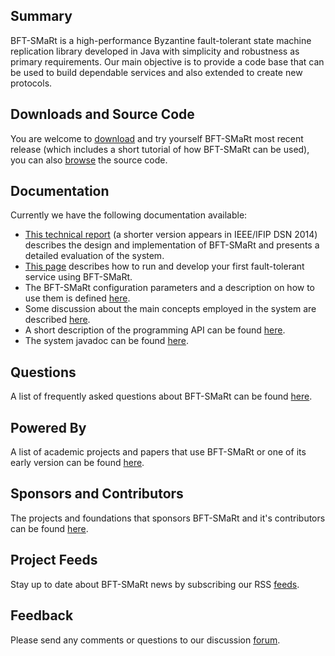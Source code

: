 ## Summary ##
BFT-SMaRt is a high-performance Byzantine fault-tolerant state machine replication library developed in Java with simplicity and robustness as primary requirements. Our main objective is to provide a code base that can be used to build dependable services and also extended to create new protocols.

## Downloads and Source Code ##
You are welcome to [download](https://drive.google.com/folderview?id=0B6fb-GjKp57SbHd3ZnZPeGpiVEU&usp=sharing) and try yourself BFT-SMaRt most recent release (which includes a short tutorial of how BFT-SMaRt can be used), you can also [browse](http://code.google.com/p/bft-smart/source/browse/trunk) the source code.

## Documentation ##
Currently we have the following documentation available:

  * [This technical report](http://docs.di.fc.ul.pt/handle/10455/6897) (a shorter version appears in IEEE/IFIP DSN 2014) describes the design and implementation of BFT-SMaRt and presents a detailed evaluation of the system.
  * [This page](http://code.google.com/p/bft-smart/wiki/GettingStarted) describes how to run and develop your first fault-tolerant service using BFT-SMaRt.
  * The BFT-SMaRt configuration parameters and a description on how to use them is defined [here](http://code.google.com/p/bft-smart/wiki/Configuration).
  * Some discussion about the main concepts employed in the system are described [here](http://code.google.com/p/bft-smart/wiki/HowItWorks).
  * A short description of the programming API can be found [here](http://code.google.com/p/bft-smart/wiki/ProgrammingInterfaces).
  * The system javadoc can be found [here](http://bft-smart.googlecode.com/svn/branches/bft-smartr185/doc/index.html).

## Questions ##
A list of frequently asked questions about BFT-SMaRt can be found [here](http://code.google.com/p/bft-smart/wiki/FAQ).

## Powered By ##
A list of academic projects and papers that use BFT-SMaRt or one of its early version can be found [here](http://code.google.com/p/bft-smart/wiki/UsedInAndBy).

## Sponsors and Contributors ##

The projects and foundations that sponsors BFT-SMaRt and it's contributors can be found [here](http://code.google.com/p/bft-smart/wiki/SponsorsAndContributors).

## Project Feeds ##
Stay up to date about BFT-SMaRt news by subscribing our RSS [feeds](http://code.google.com/p/bft-smart/feeds).

## Feedback ##
Please send any comments or questions to our discussion [forum](mailto:bft-smart@googlegroups.com).